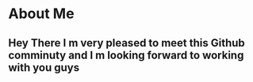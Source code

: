 # About Me 
## Hey There I m very pleased to meet this Github comminuty and I m looking forward to working with you guys 

